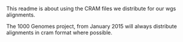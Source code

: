 This readme is about using the CRAM files we distribute for our wgs alignments.

The 1000 Genomes project, from January 2015 will always distribute alignments in cram format where possible.



